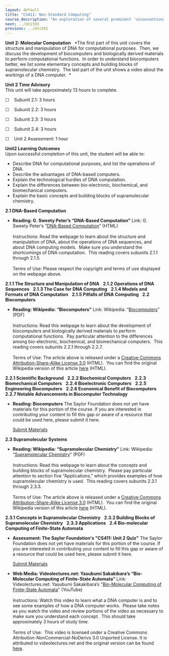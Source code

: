 ```yaml
---
layout: default
title: "CS411: Non-Standard Computing"
course_description: "An exploration of several prominent 'unconventional' computational methods and theories, including quantum computation, DNA and molecular computation, genetic algorithms, and cellular automata."
next: ../Unit03
previous: ../Unit01
---
```

**Unit 2: Molecular Computation** <span id="2"></span> 
*The first part of this unit covers the structure and manipulation of
DNA for computational purposes.  Then, we discuss the development of
biocomputers and biologically derived materials to perform computational
functions.  In order to understand biocomputers better, we list some
elementary concepts and building blocks of supramolecular chemistry. 
The last part of the unit shows a video about the workings of a DNA
computer.  *

**Unit 2 Time Advisory**  
This unit will take approximately 13 hours to complete.

☐    Subunit 2.1: 3 hours

☐    Subunit 2.2: 3 hours

☐    Subunit 2.3: 3 hours

☐    Subunit 2.4: 3 hours

☐    Unit 2 Assessment: 1 hour

**Unit2 Learning Outcomes**  
Upon successful completion of this unit, the student will be able to:

-   Describe DNA for computational purposes, and list the operations of
    DNA.
-   Describe the advantages of DNA-based computers.
-   Explain the technological hurdles of DNA computation.
-   Explain the differences between bio-electronic, biochemical, and
    biomechanical computers.
-   Explain the basic concepts and building blocks of supramolecular
    chemistry.

**2.1 DNA-Based Computation** <span id="2.1"></span> 
-   **Reading: G. Sweety Peter’s “DNA-Based Computation”**
    Link: G. Sweety Peter‘s “[DNA-Based
    Computation](http://www.peterindia.net/DNAComputingArticle.html)”
    (HTML)  
        
     Instructions: Read the webpage to learn about the structure and
    manipulation of DNA, about the operations of DNA sequences, and
    about DNA computing models.  Make sure you understand the
    shortcomings of DNA computation.  This reading covers subunits 2.1.1
    through 2.1.5.  
        
     Terms of Use: Please respect the copyright and terms of use
    displayed on the webpage above.

**2.1.1 The Structure and Manipulation of DNA** <span
id="2.1.1"></span> 
**2.1.2 Operations of DNA Sequences** <span id="2.1.2"></span> 
**2.1.3 The Case for DNA Computing** <span id="2.1.3"></span> 
**2.1.4 Models and Formats of DNA Computation** <span
id="2.1.4"></span> 
**2.1.5 Pitfalls of DNA Computing** <span id="2.1.5"></span> 
**2.2 Biocomputers** <span id="2.2"></span> 
-   **Reading: Wikipedia: “Biocomputers”**
    Link: Wikipedia:
    “[Biocomputers](https://resources.saylor.org/wwwresources/archived/site/wp-content/uploads/2011/06/CS411-2.2.pdf)”
    (PDF)  
        
     Instructions: Read this webpage to learn about the development of
    biocomputers and biologically derived materials to perform
    computational functions.  Pay particular attention to the
    differences among bio-electronic, biochemical, and biomechanical
    computers.  This reading covers subunits 2.2.1 through 2.2.7.  
        
     Terms of Use: The article above is released under a [Creative
    Commons Attribution-Share-Alike License
    3.0](http://creativecommons.org/licenses/by-sa/3.0/) (HTML).  You
    can find the original Wikipedia version of this article
    [here](http://en.wikipedia.org/wiki/Biocomputers) (HTML).

**2.2.1 Scientific Background** <span id="2.2.1"></span> 
**2.2.2 Biochemical Computers** <span id="2.2.2"></span> 
**2.2.3 Biomechanical Computers** <span id="2.2.3"></span> 
**2.2.4 Bioelectronic Computers** <span id="2.2.4"></span> 
**2.2.5 Engineering Biocomputers** <span id="2.2.5"></span> 
**2.2.6 Economical Benefit of Biocomputers** <span id="2.2.6"></span> 
**2.2.7 Notable Advancements in Biocomputer Technology** <span
id="2.2.7"></span> 
-   **Reading: Biocomputers**
    The Saylor Foundation does not yet have materials for this portion
    of the course. If you are interested in contributing your content to
    fill this gap or aware of a resource that could be used here, please
    submit it here.

    [Submit Materials](/contribute/)

**2.3 Supramolecular Systems** <span id="2.3"></span> 
-   **Reading: Wikipedia: “Supramolecular Chemistry”**
    Link: Wikipedia: “[Supramolecular
    Chemistry](https://resources.saylor.org/wwwresources/archived/site/wp-content/uploads/2011/05/Supramolecular-chemistry.pdf)”
    (PDF)  
        
     Instructions: Read this webpage to learn about the concepts and
    building blocks of supramolecular chemistry.  Please pay particular
    attention to section five “Applications,” which provides examples of
    how supramolecular chemistry is used.  This reading covers subunits
    2.3.1 through 2.3.3.  
        
     Terms of Use: The article above is released under a [Creative
    Commons Attribution-Share-Alike License
    3.0](http://creativecommons.org/licenses/by-sa/3.0/) (HTML).  You
    can find the original Wikipedia version of this article
    [here](http://en.wikipedia.org/wiki/Supramolecular_chemistry) (HTML).

**2.3.1 Concepts in Supramolecular Chemistry** <span id="2.3.1"></span> 
**2.3.2 Building Blocks of Supramolecular Chemistry** <span
id="2.3.2"></span> 
**2.3.3 Applications** <span id="2.3.3"></span> 
**2.4 Bio-molecular Computing of Finite-State Automata** <span
id="2.4"></span> 
-   **Assessment: The Saylor Foundation's "CS411: Unit 2 Quiz"**
    The Saylor Foundation does not yet have materials for this portion
    of the course. If you are interested in contributing your content to
    fill this gap or aware of a resource that could be used here, please
    submit it here.

    [Submit Materials](/contribute/)

-   **Web Media: Videolectures.net: Yasubumi Sakakibara’s “Bio-Molecular
    Computing of Finite-State Automata”**
    Link: Videolectures.net: Yasubumi Sakakibara’s "[Bio-Molecular
    Computing of Finite-State
    Automata](http://www.youtube.com/watch?v=swO9GDEVMig)" (YouTube)  
        
     Instructions: Watch this video to learn what a DNA computer is and
    to see some examples of how a DNA computer works.  Please take notes
    as you watch the video and review portions of the video as necessary
    to make sure you understand each concept.  This should take
    approximately 3 hours of study time.  
        
     Terms of Use:  This video is licensed under a Creative Commons
    Attribution-NonCommercial-NoDerivs 3.0 Unported License. It is
    attributed to videolectures.net and the original version can be
    found [here](http://videolectures.net/icgi08_sakakibara_bmc/).


